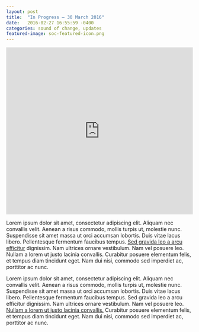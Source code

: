 ```yaml
---
layout: post
title:  "In Progress — 30 March 2016"
date:   2016-02-27 16:55:59 -0400
categories: sound of change, updates
featured-image: soc-featured-icon.png
---
```


<iframe width="100%" height="450" scrolling="no" frameborder="no" src="https://w.soundcloud.com/player/?url=https%3A//api.soundcloud.com/tracks/237603952&amp;auto_play=false&amp;hide_related=false&amp;show_comments=true&amp;show_user=true&amp;show_reposts=false&amp;visual=true"></iframe>

Lorem ipsum dolor sit amet, consectetur adipiscing elit. Aliquam nec convallis velit. Aenean a risus commodo, mollis turpis ut, molestie nunc. Suspendisse sit amet massa ut orci accumsan lobortis. Duis vitae lacus libero. Pellentesque fermentum faucibus tempus. [Sed gravida leo a arcu efficitur][fake-link] dignissim. Nam ultrices ornare vestibulum. Nam vel posuere leo. Nullam a lorem ut justo lacinia convallis. Curabitur posuere elementum felis, et tempus diam tincidunt eget. Nam dui nisi, commodo sed imperdiet ac, porttitor ac nunc.

Lorem ipsum dolor sit amet, consectetur adipiscing elit. Aliquam nec convallis velit. Aenean a risus commodo, mollis turpis ut, molestie nunc. Suspendisse sit amet massa ut orci accumsan lobortis. Duis vitae lacus libero. Pellentesque fermentum faucibus tempus. Sed gravida leo a arcu efficitur dignissim. Nam ultrices ornare vestibulum. Nam vel posuere leo. [Nullam a lorem ut justo lacinia convallis.][fake-link] Curabitur posuere elementum felis, et tempus diam tincidunt eget. Nam dui nisi, commodo sed imperdiet ac, porttitor ac nunc.


[fake-link]: #!
